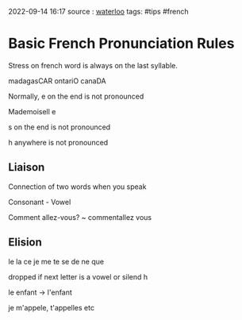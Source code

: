 2022-09-14 16:17
source : [waterloo]()
tags: #tips #french 

# Basic French Pronunciation Rules


Stress on french word is always on the last syllable.

madagasCAR
ontariO
canaDA

Normally, e on the end is not pronounced 

Mademoisell e

s on the end is not pronounced

h anywhere is not pronounced

## Liaison
Connection of two words when you speak

Consonant - Vowel

Comment allez-vous? ~ commentallez vous

## Elision
le la ce je me te se de ne que

dropped if next letter is a vowel or silend h

le enfant -> l'enfant

je m'appele, t'appelles etc






